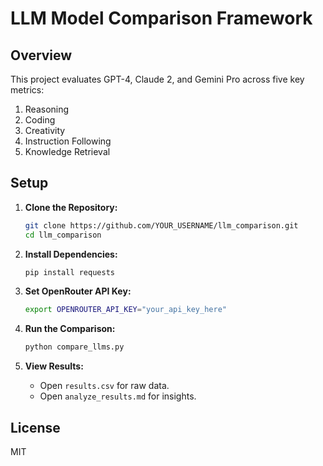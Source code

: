 
# LLM Model Comparison Framework

## Overview
This project evaluates GPT-4, Claude 2, and Gemini Pro across five key metrics:
1. Reasoning
2. Coding
3. Creativity
4. Instruction Following
5. Knowledge Retrieval

## Setup

1. **Clone the Repository:**
   ```bash
   git clone https://github.com/YOUR_USERNAME/llm_comparison.git
   cd llm_comparison
   ```

2. **Install Dependencies:**
   ```bash
   pip install requests
   ```

3. **Set OpenRouter API Key:**
   ```bash
   export OPENROUTER_API_KEY="your_api_key_here"
   ```

4. **Run the Comparison:**
   ```bash
   python compare_llms.py
   ```

5. **View Results:**
   - Open `results.csv` for raw data.
   - Open `analyze_results.md` for insights.

## License
MIT
